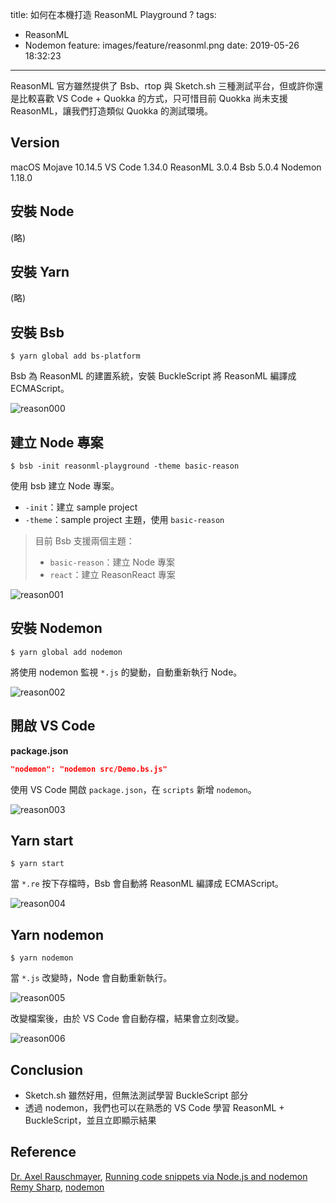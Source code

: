 title: 如何在本機打造 ReasonML Playground ?
tags:
  - ReasonML
  - Nodemon
feature: images/feature/reasonml.png
date: 2019-05-26 18:32:23
---
ReasonML 官方雖然提供了 Bsb、rtop 與 Sketch.sh 三種測試平台，但或許你還是比較喜歡 VS Code + Quokka 的方式，只可惜目前 Quokka 尚未支援 ReasonML，讓我們打造類似 Quokka 的測試環境。

<!-- more -->

## Version

macOS Mojave 10.14.5
VS Code 1.34.0
ReasonML 3.0.4
Bsb 5.0.4
Nodemon 1.18.0

## 安裝 Node

(略)

## 安裝 Yarn

(略)

## 安裝 Bsb

```shell
$ yarn global add bs-platform
```

Bsb 為 ReasonML 的建置系統，安裝 BuckleScript 將 ReasonML 編譯成 ECMAScript。

![reason000](/images/reasonml/playground/reason000.png)

## 建立 Node 專案

```shell
$ bsb -init reasonml-playground -theme basic-reason
```

使用 bsb 建立 Node 專案。

* `-init`：建立 sample project
* `-theme`：sample project 主題，使用 `basic-reason`

> 目前 Bsb 支援兩個主題：
>
> - `basic-reason`：建立 Node 專案
> - `react`：建立 ReasonReact 專案

![reason001](/images/reasonml/playground/reason001.png)

##  安裝 Nodemon

```shell
$ yarn global add nodemon
```

將使用 nodemon 監視 `*.js` 的變動，自動重新執行 Node。

![reason002](/images/reasonml/playground/reason002.png)

## 開啟 VS Code

**package.json**

```json
"nodemon": "nodemon src/Demo.bs.js"
```

使用 VS Code 開啟 `package.json`，在 `scripts` 新增 `nodemon`。

![reason003](/images/reasonml/playground/reason003.png)

## Yarn start

```shell
$ yarn start
```

當 `*.re` 按下存檔時，Bsb 會自動將 ReasonML 編譯成 ECMAScript。

![reason004](/images/reasonml/playground/reason004.png)

## Yarn nodemon

```shell
$ yarn nodemon
```

當 `*.js` 改變時，Node 會自動重新執行。

![reason005](/images/reasonml/playground/reason005.png)

改變檔案後，由於 VS Code 會自動存檔，結果會立刻改變。

![reason006](/images/reasonml/playground/reason006.png)

## Conclusion

* Sketch.sh 雖然好用，但無法測試學習 BuckleScript 部分
* 透過 nodemon，我們也可以在熟悉的 VS Code 學習 ReasonML + BuckleScript，並且立即顯示結果

## Reference

[Dr. Axel Rauschmayer](https://twitter.com/rauschma), [Running code snippets via Node.js and nodemon](http://2ality.com/2018/08/nodemon-code-snippets.html)
[Remy Sharp](https://github.com/remy), [nodemon](https://github.com/remy/nodemon)

